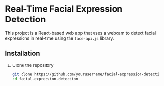 # Real-Time Facial Expression Detection

This project is a React-based web app that uses a webcam to detect facial expressions in real-time using the `face-api.js` library.

## Installation

1. Clone the repository
   ```bash
   git clone https://github.com/yourusername/facial-expression-detection.git
   cd facial-expression-detection
